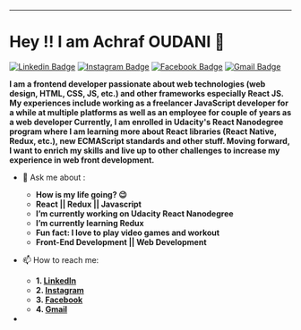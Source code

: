 ---

# Hey !! I am Achraf OUDANI 🤵

[![Linkedin Badge](https://img.shields.io/badge/-Achraf-blue?style=flat-square&logo=Linkedin&logoColor=white)](https://www.linkedin.com/in/achraf-oudani/)
[![Instagram Badge](https://img.shields.io/badge/-Achraf-orange?style=flat-square&logo=Instagram&logoColor=black)](https://www.instagram.com/achraf.oudani/)
[![Facebook Badge](https://img.shields.io/badge/-Achraf-blue?style=flat-square&logo=Facebook&logoColor=white)](https://www.facebook.com/achraf.oudani/)
[![Gmail Badge](https://img.shields.io/badge/-achraf.oudani@gmail.com-c14438?style=flat-square&logo=Gmail&logoColor=white)](mailto:achraf.oudani@gmail.com)

**I am a frontend developer passionate about web technologies (web design, HTML, CSS, JS, etc.) and other frameworks especially React JS. My experiences include working as a freelancer JavaScript developer for a while at multiple platforms as well as an employee for couple of years as a web developer Currently, I am enrolled in Udacity's React Nanodegree program where I am learning more about React libraries (React Native, Redux, etc.), new ECMAScript standards and other stuff. Moving forward, I want to enrich my skills and live up to other challenges to increase my experience in web front development.**

<!--
- 🔭 I’m currently working on Udacity React Nanodegree
- 🌱 I’m currently learning Redux
- 😊 I’m looking for Job as junior React developer
- 🤝 I’m looking to collaborate on **any live project**
- ⚡ Fun fact: **I love to play video games and workout **
-->

-   💬 Ask me about :
    -   **How is my life going? 😉**
    -   **React || Redux || Javascript**
    -   **I’m currently working on Udacity React Nanodegree**
    -   **I’m currently learning Redux**
    -   **Fun fact: I love to play video games and workout**
    -   **Front-End Development || Web Development**
-   📫 How to reach me:

    -   **1. [LinkedIn](https://www.linkedin.com/in/achraf-oudani/)**
    -   **2. [Instagram](https://www.instagram.com/achraf.oudani/)**
    -   **3. [Facebook](https://www.facebook.com/achraf.oudani/)**
    -   **4. [Gmail](mailto:achraf.oudani@gmail.com)**

-   



